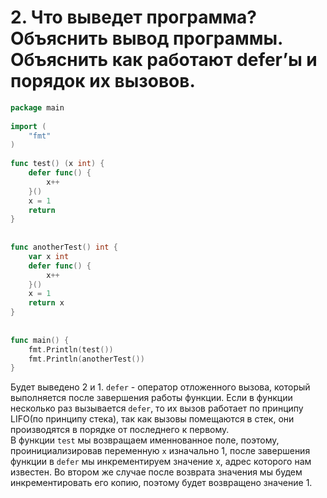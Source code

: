 # 2. Что выведет программа? Объяснить вывод программы. Объяснить как работают defer’ы и порядок их вызовов.
```go
package main
 
import (
    "fmt"
)
 
func test() (x int) {
    defer func() {
        x++
    }()
    x = 1
    return
}
 
 
func anotherTest() int {
    var x int
    defer func() {
        x++
    }()
    x = 1
    return x
}
 
 
func main() {
    fmt.Println(test())
    fmt.Println(anotherTest())
}
```
Будет выведено 2 и 1. `defer` - оператор отложенного вызова, который выполняется после завершения работы функции.
Если в функции несколько раз вызывается `defer`, то их вызов работает по принципу LIFO(по принципу стека), так как вызовы помещаются в стек,
они производятся в порядке от последнего к первому.<br/>
В функции `test` мы возвращаем именнованное поле, поэтому, проинициализировав переменную `x` изначально 1, после завершения функции в `defer` мы инкрементируем
значение х, адрес которого нам известен. Во втором же случае после возврата значения мы будем инкрементировать его копию, поэтому будет возвращено значение 1.